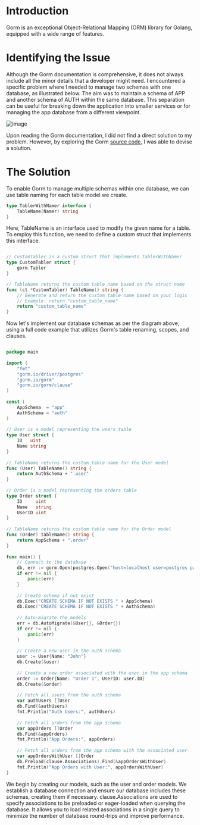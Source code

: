 

# Introduction

Gorm is an exceptional Object-Relational Mapping (ORM) library for Golang, equipped with a wide range of features.

# Identifying the Issue

Although the Gorm documentation is comprehensive, it does not always include all the minor details that a developer might need. I encountered a specific problem where I needed to manage two schemas with one database, as illustrated below. The aim was to maintain a schema of APP and another schema of AUTH within the same database. This separation can be useful for breaking down the application into smaller services or for managing the app database from a different viewpoint.

![image](https://i.imgur.com/2p8e8GV.png)

Upon reading the Gorm documentation, I did not find a direct solution to my problem. However, by exploring the Gorm [source code](https://github.com/go-gorm/gorm/blob/master/schema/schema.go#L98), I was able to devise a solution.

# The Solution

To enable Gorm to manage multiple schemas within one database, we can use table naming for each table model we create.

```go
type TablerWithNamer interface {
	TableName(Namer) string
}
```

Here, TableName is an interface used to modify the given name for a table. To employ this function, we need to define a custom struct that implements this interface.

```go

// CustomTabler is a custom struct that implements TablerWithNamer
type CustomTabler struct {
	gorm.Tabler
}
```

```go
// TableName returns the custom table name based on the struct name
func (ct *CustomTabler) TableName() string {
	// Generate and return the custom table name based on your logic
	// Example: return "custom_table_name"
	return "custom_table_name"
}
```

Now let's implement our database schemas as per the diagram above, using a full code example that utilizes Gorm's table renaming, scopes, and clauses.

```go

package main
 
import (
	"fmt"
	"gorm.io/driver/postgres"
	"gorm.io/gorm"
	"gorm.io/gorm/clause"
)
 
const (
	AppSchema  = "app"
	AuthSchema = "auth"
)
 
// User is a model representing the users table
type User struct {
	ID   uint
	Name string
}
 
// TableName returns the custom table name for the User model
func (User) TableName() string {
	return AuthSchema + ".user"
}
 
// Order is a model representing the orders table
type Order struct {
	ID     uint
	Name   string
	UserID uint
}
 
// TableName returns the custom table name for the Order model
func (Order) TableName() string {
	return AppSchema + ".order"
}
 
func main() {
	// Connect to the database
	db, err := gorm.Open(postgres.Open("host=localhost user=postgres password=postgres dbname=postgres port=5432 sslmode=disable TimeZone=Asia/Jakarta"), &gorm.Config{})
	if err != nil {
		panic(err)
	}
 
	// Create schema if not exist
	db.Exec("CREATE SCHEMA IF NOT EXISTS " + AppSchema)
	db.Exec("CREATE SCHEMA IF NOT EXISTS " + AuthSchema)
 
	// Auto-migrate the models
	err = db.AutoMigrate(&User{}, &Order{})
	if err != nil {
		panic(err)
	}
 
	// Create a new user in the auth schema
	user := User{Name: "John"}
	db.Create(&user)
 
	// Create a new order associated with the user in the app schema
	order := Order{Name: "Order 1", UserID: user.ID}
	db.Create(&order)
 
	// Fetch all users from the auth schema
	var authUsers []User
	db.Find(&authUsers)
	fmt.Println("Auth Users:", authUsers)
 
	// Fetch all orders from the app schema
	var appOrders []Order
	db.Find(&appOrders)
	fmt.Println("App Orders:", appOrders)
 
	// Fetch all orders from the app schema with the associated user
	var appOrdersWithUser []Order
	db.Preload(clause.Associations).Find(&appOrdersWithUser)
	fmt.Println("App Orders with User:", appOrdersWithUser)
}
```

We begin by creating our models, such as the user and order models. We establish a database connection and ensure our database includes these schemas, creating them if necessary. clause.Associations are used to specify associations to be preloaded or eager-loaded when querying the database. It allows you to load related associations in a single query to minimize the number of database round-trips and improve performance.

